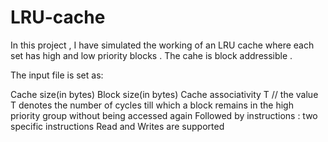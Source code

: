 # LRU-cache

In this project , I have simulated the working of an LRU cache where each set has high and low priority blocks . The cahe is block addressible .

The input file is set as:

Cache size(in bytes)
Block size(in bytes)
Cache associativity
T // the value T denotes the number of cycles till which a block remains in the high priority group without being accessed again
Followed by instructions : two specific instructions Read and Writes are supported
